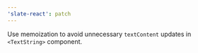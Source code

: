 ```yaml
---
'slate-react': patch
---
```


Use memoization to avoid unnecessary `textContent` updates in `<TextString>` component.
